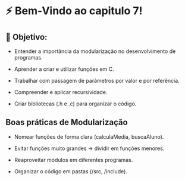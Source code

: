 # ⚡ Bem-Vindo ao capitulo 7!

## 🎯 Objetivo:

- Entender a importância da modularização no desenvolvimento de programas.

- Aprender a criar e utilizar funções em C.

- Trabalhar com passagem de parâmetros por valor e por referência.

- Compreender e aplicar recursividade.

- Criar bibliotecas (.h e .c) para organizar o código.

## Boas práticas de Modularização

- Nomear funções de forma clara (calculaMedia, buscaAluno).

- Evitar funções muito grandes → dividir em funções menores.

- Reaproveitar módulos em diferentes programas.

- Organizar o código em pastas (/src, /include).